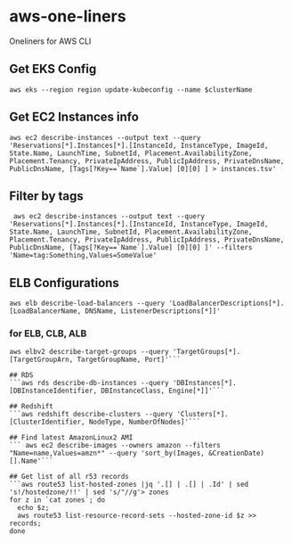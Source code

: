 # aws-one-liners
Oneliners for AWS CLI

## Get EKS Config
```aws eks --region region update-kubeconfig --name $clusterName```

## Get EC2 Instances info
```aws ec2 describe-instances --output text --query 'Reservations[*].Instances[*].[InstanceId, InstanceType, ImageId, State.Name, LaunchTime, SubnetId, Placement.AvailabilityZone, Placement.Tenancy, PrivateIpAddress, PublicIpAddress, PrivateDnsName, PublicDnsName, [Tags[?Key==`Name`].Value] [0][0] ] > instances.tsv'```

## Filter by tags
``` aws ec2 describe-instances --output text --query 'Reservations[*].Instances[*].[InstanceId, InstanceType, ImageId, State.Name, LaunchTime, SubnetId, Placement.AvailabilityZone, Placement.Tenancy, PrivateIpAddress, PublicIpAddress, PrivateDnsName, PublicDnsName, [Tags[?Key==`Name`].Value] [0][0] ]' --filters 'Name=tag:Something,Values=SomeValue'```

## ELB Configurations 
```aws elb describe-load-balancers --query 'LoadBalancerDescriptions[*].[LoadBalancerName, DNSName, ListenerDescriptions[*]]'```

### for ELB, CLB, ALB
```aws elbv2 describe-load-balancers --query 'LoadBalancers[*].[LoadBalancerArn, LoadBalancerName, Type]'
aws elbv2 describe-target-groups --query 'TargetGroups[*].[TargetGroupArn, TargetGroupName, Port]'```

## RDS
```aws rds describe-db-instances --query 'DBInstances[*].[DBInstanceIdentifier, DBInstanceClass, Engine[*]]'```

## Redshift
```aws redshift describe-clusters --query 'Clusters[*].[ClusterIdentifier, NodeType, NumberOfNodes]'```

## Find latest AmazonLinux2 AMI
``` aws ec2 describe-images --owners amazon --filters "Name=name,Values=amzn*" --query 'sort_by(Images, &CreationDate)[].Name'```

## Get list of all r53 records
```aws route53 list-hosted-zones |jq '.[] | .[] | .Id' | sed 's!/hostedzone/!!' | sed 's/"//g'> zones
for z in `cat zones`; do
  echo $z;
  aws route53 list-resource-record-sets --hosted-zone-id $z >>  records;
done
```
